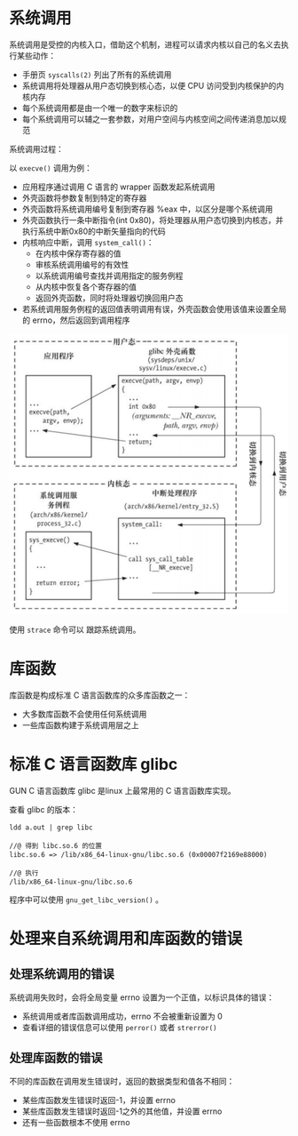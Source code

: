 # 系统调用

系统调用是受控的内核入口，借助这个机制，进程可以请求内核以自己的名义去执行某些动作：

- 手册页 `syscalls(2)` 列出了所有的系统调用
- 系统调用将处理器从用户态切换到核心态，以便 CPU 访问受到内核保护的内核内存
- 每个系统调用都是由一个唯一的数字来标识的
- 每个系统调用可以辅之一套参数，对用户空间与内核空间之间传递消息加以规范

系统调用过程：

以 `execve()` 调用为例：

- 应用程序通过调用 C 语言的 wrapper 函数发起系统调用
- 外壳函数将参数复制到特定的寄存器
- 外壳函数将系统调用编号复制到寄存器 %eax 中，以区分是哪个系统调用
- 外壳函数执行一条中断指令(int 0x80)，将处理器从用户态切换到内核态，并执行系统中断0x80的中断矢量指向的代码
- 内核响应中断，调用 `system_call()`：
  - 在内核中保存寄存器的值
  - 审核系统调用编号的有效性
  - 以系统调用编号查找并调用指定的服务例程
  - 从内核中恢复各个寄存器的值
  - 返回外壳函数，同时将处理器切换回用户态
- 若系统调用服务例程的返回值表明调用有误，外壳函数会使用该值来设置全局的 errno，然后返回到调用程序

![](./img/syscall_process.png)

使用 `strace` 命令可以 跟踪系统调用。

# 库函数

库函数是构成标准 C 语言函数库的众多库函数之一：

- 大多数库函数不会使用任何系统调用
- 一些库函数构建于系统调用层之上

# 标准 C 语言函数库 glibc

GUN C 语言函数库 glibc 是linux 上最常用的 C 语言函数库实现。

查看 glibc 的版本：

```
ldd a.out | grep libc

//@ 得到 libc.so.6 的位置
libc.so.6 => /lib/x86_64-linux-gnu/libc.so.6 (0x00007f2169e88000)

//@ 执行 
/lib/x86_64-linux-gnu/libc.so.6 
```

程序中可以使用 `gnu_get_libc_version()` 。

# 处理来自系统调用和库函数的错误

## 处理系统调用的错误

系统调用失败时，会将全局变量 errno 设置为一个正值，以标识具体的错误：

-  系统调用或者库函数调用成功，errno 不会被重新设置为 0
- 查看详细的错误信息可以使用 `perror()` 或者 `strerror()`

## 处理库函数的错误

不同的库函数在调用发生错误时，返回的数据类型和值各不相同：

- 某些库函数发生错误时返回-1，并设置 errno
- 某些库函数发生错误时返回-1之外的其他值，并设置 errno
- 还有一些函数根本不使用 errno









